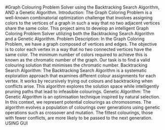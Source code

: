 #Graph Colouring Problem Solver using the Backtracking Search Algorithm, AND a
Genetic Algorithm. 
Introduction: The Graph Coloring Problem is a well-known combinatorial optimization challenge that involves
assigning colors to the vertices of a graph in such a way that no two adjacent vertices share the same color. This
project aims to develop an intelligent Graph Coloring Problem Solver utilizing both the Backtracking Search
Algorithm and a Genetic Algorithm.
Problem Description: In the Graph Coloring Problem, we have a graph composed of vertices and edges. The
objective is to color each vertex in a way that no two connected vertices have the same color. The minimum
number of colors required to achieve this is known as the chromatic number of the graph. Our task is to find a
valid colouring solution that minimises the chromatic number.
Backtracking Search Algorithm: The Backtracking Search Algorithm is a systematic exploration approach that
examines different colour assignments for each vertex. It works by recursively trying out colours and
backtracking when conflicts arise. This algorithm explores the solution space while intelligently pruning paths
that lead to infeasible colourings.
Genetic Algorithm: The Genetic Algorithm is an optimisation technique inspired by natural selection. In this
context, we represent potential colourings as chromosomes. The algorithm evolves a population of colourings
over generations using genetic operations such as crossover and mutation. The fittest colourings, those with
fewer conflicts, are more likely to be passed to the next generation.
USING GUI
